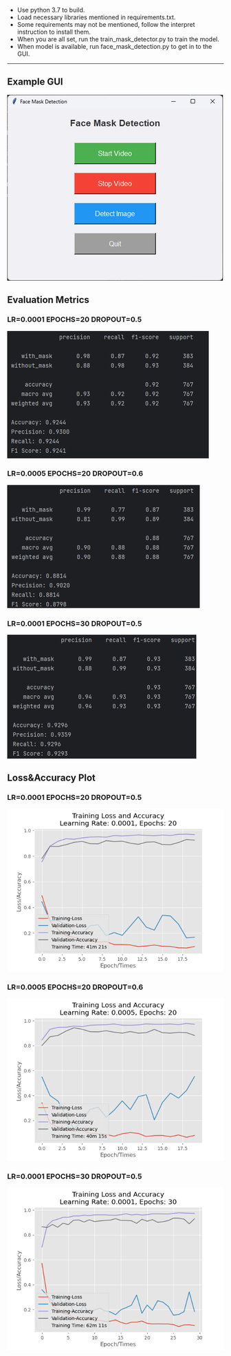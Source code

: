 + Use python 3.7 to build.
+ Load necessary libraries mentioned in requirements.txt.
+ Some requirements may not be mentioned, follow the interpret instruction to install them.
+ When you are all set, run the train_mask_detector.py to train the model.
+ When model is available, run face_mask_detection.py to get in to the GUI.


**** 
## Example GUI
![img.png](GUI.png)

## Evaluation Metrics
### LR=0.0001 EPOCHS=20 DROPOUT=0.5
![img.png](Metrics1.png)
### LR=0.0005 EPOCHS=20 DROPOUT=0.6
![img.png](Metrics2.png)
### LR=0.0001 EPOCHS=30 DROPOUT=0.5
![img.png](Metrics3.png)

## Loss&Accuracy Plot
### LR=0.0001 EPOCHS=20 DROPOUT=0.5
![Loss_Accuracy_LR_0.0001_EPOCHS_20.png](Loss_Accuracy_LR_0.0001_EPOCHS_20.png)
### LR=0.0005 EPOCHS=20 DROPOUT=0.6
![Loss_Accuracy_LR_0.0005_EPOCHS_20.png](Loss_Accuracy_LR_0.0005_EPOCHS_20.png)
### LR=0.0001 EPOCHS=30 DROPOUT=0.5
![Loss_Accuracy_LR_0.0001_EPOCHS_30.png](Loss_Accuracy_LR_0.0001_EPOCHS_30.png)